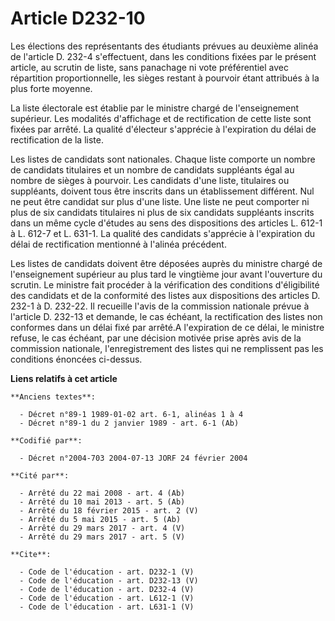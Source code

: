 # Article D232-10

Les élections des représentants des étudiants prévues au deuxième alinéa de l'article D. 232-4 s'effectuent, dans les
conditions fixées par le présent article, au scrutin de liste, sans panachage ni vote préférentiel avec répartition
proportionnelle, les sièges restant à pourvoir étant attribués à la plus forte moyenne. 

La liste électorale est établie par le ministre chargé de l'enseignement supérieur. Les modalités d'affichage et de
rectification de cette liste sont fixées par arrêté. La qualité d'électeur s'apprécie à l'expiration du délai de
rectification de la liste. 

Les listes de candidats sont nationales. Chaque liste comporte un nombre de candidats titulaires et un nombre de candidats
suppléants égal au nombre de sièges à pourvoir. Les candidats d'une liste, titulaires ou suppléants, doivent tous être
inscrits dans un établissement différent. Nul ne peut être candidat sur plus d'une liste. Une liste ne peut comporter ni plus
de six candidats titulaires ni plus de six candidats suppléants inscrits dans un même cycle d'études au sens des dispositions
des articles L. 612-1 à L. 612-7 et L. 631-1. La qualité des candidats s'apprécie à l'expiration du délai de rectification
mentionné à l'alinéa précédent. 

Les listes de candidats doivent être déposées auprès du ministre chargé de l'enseignement supérieur au plus tard le vingtième
jour avant l'ouverture du scrutin. Le ministre fait procéder à la vérification des conditions d'éligibilité des candidats et
de la conformité des listes aux dispositions des articles D. 232-1 à D. 232-22. Il recueille l'avis de la commission
nationale prévue à l'article D. 232-13 et demande, le cas échéant, la rectification des listes non conformes dans un délai
fixé par arrêté.A l'expiration de ce délai, le ministre refuse, le cas échéant, par une décision motivée prise après avis de
la commission nationale, l'enregistrement des listes qui ne remplissent pas les conditions énoncées ci-dessus.

**Liens relatifs à cet article**

	**Anciens textes**:

	  - Décret n°89-1 1989-01-02 art. 6-1, alinéas 1 à 4
	  - Décret n°89-1 du 2 janvier 1989 - art. 6-1 (Ab)

	**Codifié par**:

	  - Décret n°2004-703 2004-07-13 JORF 24 février 2004

	**Cité par**:

	  - Arrêté du 22 mai 2008 - art. 4 (Ab)
	  - Arrêté du 10 mai 2013 - art. 5 (Ab)
	  - Arrêté du 18 février 2015 - art. 2 (V)
	  - Arrêté du 5 mai 2015 - art. 5 (Ab)
	  - Arrêté du 29 mars 2017 - art. 4 (V)
	  - Arrêté du 29 mars 2017 - art. 5 (V)

	**Cite**:

	  - Code de l'éducation - art. D232-1 (V)
	  - Code de l'éducation - art. D232-13 (V)
	  - Code de l'éducation - art. D232-4 (V)
	  - Code de l'éducation - art. L612-1 (V)
	  - Code de l'éducation - art. L631-1 (V)
